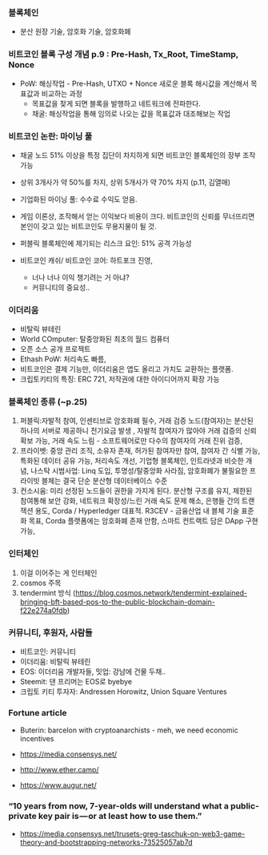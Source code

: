 ### 블록체인
- 분산 원장 기술, 암호화 기술, 암호화폐

### 비트코인 블록 구성 개념 p.9 : Pre-Hash, Tx_Root, TimeStamp, Nonce
- PoW: 해싱작업 - Pre-Hash, UTXO + Nonce 새로운 블록 해시값을 계산해서 목표값과 비교하는 과정
  - 목표값을 찾게 되면 블록을 발행하고 네트워크에 전파한다.
  - 채굴: 해싱작업을 통해 임의로 나오는 값을 목표값과 대조해보는 작업

### 비트코인 논란: 마이닝 풀
- 채굴 노드 51% 이상을 특정 집단이 차지하게 되면 비트코인 블록체인의 장부 조작 가능
- 상위 3개사가 약 50%를 차지, 상위 5개사가 약 70% 차지 (p.11, 김열매)
- 기업화된 마이닝 풀: 수수료 수익도 얻음. 
- 게임 이론상, 조작해서 얻는 이익보다 비용이 크다. 비트코인의 신뢰를 무너뜨리면 본인이 갖고 있는 비트코인도 무용지물이 될 것. 
- 퍼블릭 블록체인에 제기되는 리스크 요인: 51% 공격 가능성

- 비트코인 캐쉬/ 비트코인 코어: 하트포크 진영, 
  - 너나 너나 이익 챙기려는 거 아냐?
  - 커뮤니티의 중요성..

### 이더리움
- 비탈릭 뷰테린
- World COmputer: 탈중앙화된 최초의 월드 컴퓨터
- 오픈 소스 공개 프로젝트
- Ethash PoW: 처리속도 빠름,
- 비트코인은 결제 기능만, 이더리움은 앱도 올리고 가치도 교환하는 플랫폼.
- 크립토키티의 특징: ERC 721, 저작권에 대한 아이디어까지 확장 가능

### 블록체인 종류 (~p.25)
1. 퍼블릭:자발적 참여, 인센티브로 암호화폐 필수, 거래 검증 노드(참여자)는 분산된 하나의 서버로 제공하니 전기요금 발생 , 자발적 참여자가 많아야 거래 검증의 신뢰 확보 가능, 거래 속도 느림 - 소프트웨어로만 다수의 참여자의 거래 진위 검증, 
2. 프라이벳: 중앙 관리 조직, 소유자 존재, 허가된 참여자만 참여, 참여자 간 식별 가능, 특화된 데이터 공유 가능, 처리속도 개선, 기업형 블록체인, 인트라넷과 비슷한 개념, 나스탁 시범사업: Linq 도입, 투명성/탈중앙화 사라짐, 암호화폐가 불필요한 프라이빗 블체는 결국 단순 분산형 데이터베이스 수준
3. 컨소시움: 미리 선정된 노드들이 권한을 가지게 된다. 분산형 구조를 유지, 제한된 참여통해 보안 강화, 네트워크 확장성/느린 거래 속도 문제 해소, 은행들 간의 트랜잭션 용도, Corda / Hyperledger 대표적. R3CEV - 금융산업 내 블체 기술 표준화 목표, Corda 플랫폼에는 암호화폐 존재 안함, 스마트 컨트랙트 담은 DApp 구현 가능, 

### 인터체인
1. 이걸 이어주는 게 인터체인
2. cosmos 주목
3. tendermint 방식 (https://blog.cosmos.network/tendermint-explained-bringing-bft-based-pos-to-the-public-blockchain-domain-f22e274a0fdb)


### 커뮤니티, 후원자, 사람들
- 비트코인: 커뮤니티
- 이더리움: 비탈릭 뷰테린
- EOS: 이더리움 개발자들, 밋업: 강남에 건물 두채..
- Steemit: 댄 프리머는 EOS로 byebye
- 크립토 키티 투자자: Andressen Horowitz, Union Square Ventures 

### Fortune article
- Buterin: barcelon with cryptoanarchists - meh, we need economic incentives

- https://media.consensys.net/
- http://www.ether.camp/
- https://www.augur.net/

### “10 years from now, 7-year-olds will understand what a public-private key pair is — or at least how to use them.”
- https://media.consensys.net/trusets-greg-taschuk-on-web3-game-theory-and-bootstrapping-networks-73525057ab7d



